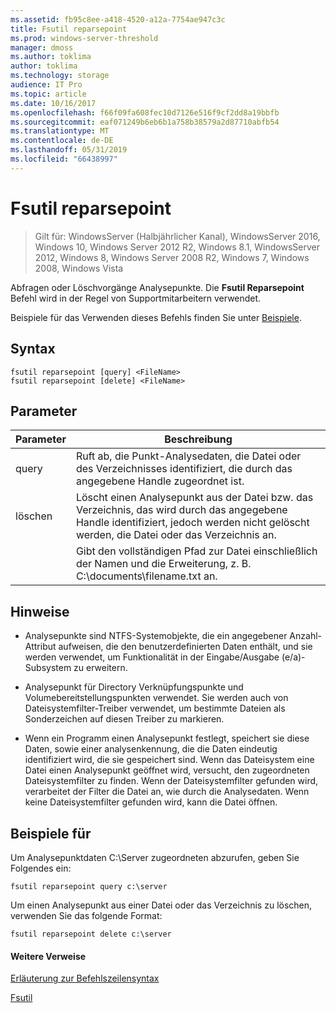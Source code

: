 ```yaml
---
ms.assetid: fb95c8ee-a418-4520-a12a-7754ae947c3c
title: Fsutil reparsepoint
ms.prod: windows-server-threshold
manager: dmoss
ms.author: toklima
author: toklima
ms.technology: storage
audience: IT Pro
ms.topic: article
ms.date: 10/16/2017
ms.openlocfilehash: f66f09fa608fec10d7126e516f9cf2dd8a19bbfb
ms.sourcegitcommit: eaf071249b6eb6b1a758b38579a2d87710abfb54
ms.translationtype: MT
ms.contentlocale: de-DE
ms.lasthandoff: 05/31/2019
ms.locfileid: "66438997"
---
```

# <a name="fsutil-reparsepoint"></a>Fsutil reparsepoint
>Gilt für: WindowsServer (Halbjährlicher Kanal), WindowsServer 2016, Windows 10, Windows Server 2012 R2, Windows 8.1, WindowsServer 2012, Windows 8, Windows Server 2008 R2, Windows 7, Windows 2008, Windows Vista

Abfragen oder Löschvorgänge Analysepunkte.  Die **Fsutil Reparsepoint** Befehl wird in der Regel von Supportmitarbeitern verwendet.

Beispiele für das Verwenden dieses Befehls finden Sie unter [Beispiele](#BKMK_examples).

## <a name="syntax"></a>Syntax

```
fsutil reparsepoint [query] <FileName>
fsutil reparsepoint [delete] <FileName>
```

## <a name="parameters"></a>Parameter

| Parameter  |                                                                Beschreibung                                                                |
|------------|-------------------------------------------------------------------------------------------------------------------------------------------|
|   query    |            Ruft ab, die Punkt-Analysedaten, die Datei oder des Verzeichnisses identifiziert, die durch das angegebene Handle zugeordnet ist.             |
|   löschen   | Löscht einen Analysepunkt aus der Datei bzw. das Verzeichnis, das wird durch das angegebene Handle identifiziert, jedoch werden nicht gelöscht werden, die Datei oder das Verzeichnis an. |
| <FileName> |             Gibt den vollständigen Pfad zur Datei einschließlich der Namen und die Erweiterung, z. B. C:\documents\filename.txt an.             |

## <a name="remarks"></a>Hinweise

-   Analysepunkte sind NTFS-Systemobjekte, die ein angegebener Anzahl-Attribut aufweisen, die den benutzerdefinierten Daten enthält, und sie werden verwendet, um Funktionalität in der Eingabe/Ausgabe (e/a)-Subsystem zu erweitern.

-   Analysepunkt für Directory Verknüpfungspunkte und Volumebereitstellungspunkten verwendet. Sie werden auch von Dateisystemfilter-Treiber verwendet, um bestimmte Dateien als Sonderzeichen auf diesen Treiber zu markieren.

-   Wenn ein Programm einen Analysepunkt festlegt, speichert sie diese Daten, sowie einer analysenkennung, die die Daten eindeutig identifiziert wird, die sie gespeichert sind. Wenn das Dateisystem eine Datei einen Analysepunkt geöffnet wird, versucht, den zugeordneten Dateisystemfilter zu finden. Wenn der Dateisystemfilter gefunden wird, verarbeitet der Filter die Datei an, wie durch die Analysedaten. Wenn keine Dateisystemfilter gefunden wird, kann die Datei öffnen.

## <a name="BKMK_examples"></a>Beispiele für
Um Analysepunktdaten C:\Server zugeordneten abzurufen, geben Sie Folgendes ein:

```
fsutil reparsepoint query c:\server
```

Um einen Analysepunkt aus einer Datei oder das Verzeichnis zu löschen, verwenden Sie das folgende Format:

```
fsutil reparsepoint delete c:\server
```

#### <a name="additional-references"></a>Weitere Verweise
[Erläuterung zur Befehlszeilensyntax](Command-Line-Syntax-Key.md)

[Fsutil](Fsutil.md)


